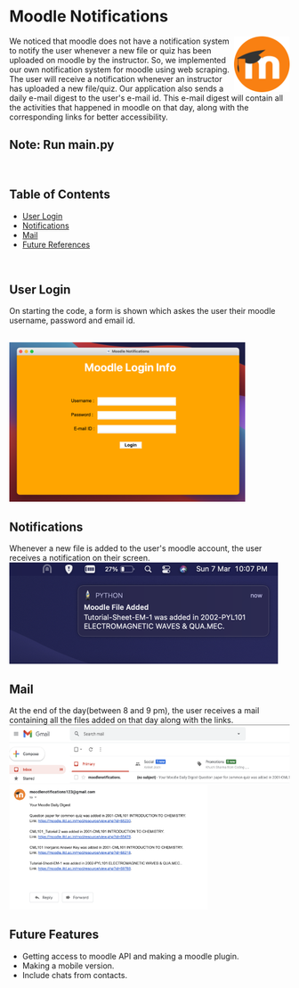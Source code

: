 # Moodle Notifications
<img src="icon.png" align="right" width="100" height="100">

We noticed that moodle does not have a notification system to notify the user whenever a new file or quiz has been uploaded on moodle by the instructor. So, we implemented our own notification system for moodle using web scraping. The user will receive a notification whenever an instructor has uploaded a new file/quiz. Our application also sends a daily e-mail digest to the user's e-mail id. This e-mail digest will contain all the activities that happened in moodle on that day, along with the corresponding links for better accessibility.
<br/>
## Note: Run main.py
<br/>

## Table of Contents  
 - [User Login](#user-login)  
 - [Notifications](#notifications)
 - [Mail](#mail)  
 - [Future References](#future-features)

<br/>
<a name="user-login"/>

## User Login
On starting the code, a form is shown which askes the user their moodle username, password and email id.

<br/>
<img src="screenshots/ui.png" width="424" height="286"> 
<br/>
<a name="notifications"/>

## Notifications

Whenever a new file is added to the user's moodle account, the user receives a notification on their screen.
<br/>
<img src="screenshots/notification.png" width="483" height="182">
<br/>
<a name="mail"/>

## Mail
At the end of the day(between 8 and 9 pm), the user receives a mail containing all the files added on that day along with the links.
<br/>
<img src="screenshots/mail2.png" width="575" height="105"> <img src="screenshots/mail.png" width="357" height="224"> 
<br/>
<a name="future-references"/>


## Future Features

 - Getting access to moodle API and making a moodle plugin.
 - Making a mobile version.
 - Include  chats from contacts.

